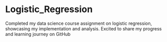 # Logistic_Regression
Completed my data science course assignment on logistic regression, showcasing my implementation and analysis. Excited to share my progress and learning journey on GitHub
